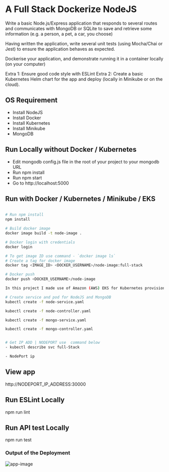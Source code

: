 # A Full Stack Dockerize NodeJS

Write a basic Node.js/Express application that responds to several routes and communicates with MongoDB or SQLite to save and retrieve some information (e.g. a person, a pet, a car, you choose)

Having written the application, write several unit tests (using Mocha/Chai or Jest) to ensure the application behaves as expected.

Dockerise your application, and demonstrate running it in a container locally (on your computer)

Extra 1: Ensure good code style with ESLint
Extra 2: Create a basic Kubernetes Helm chart for the app and deploy (locally in Minikube or on the cloud).

## OS Requirement

- Install NodeJS
- Install Docker
- Install Kubernetes
- Install Minikube
- MongoDB


## Run Locally without Docker / Kubernetes



- Edit mongodb config.js file in the root of your project to your mongodb URL
- Run npm install
- Run npm start
- Go to http://localhost:5000

## Run with Docker / Kubernetes / Minikube / EKS

```bash

# Run npm install
npm install

# Build docker image
docker image build -t node-image .

# Docker login with credentials
docker login

# To get image ID use command - `docker image ls`
# Create a tag for docker image
docker tag <IMAGE_ID> <DOCKER_USERNAME>/node-image:full-stack

# Docker push
docker push <DOCKER_USERNAME>/node-image

In this project I made use of Amazon (AWS) EKS for Kubernetes provisioning and AWS ECR for containerizng.

# Create service and pod for NodeJS and MongoDB
kubectl create -f node-service.yaml

kubectl create -f node-controller.yaml

kubectl create -f mongo-service.yaml

kubectl create -f mongo-controller.yaml


# Get IP ADD | NODEPORT use  command below
- kubectl describe svc full-Stack

- NodePort ip

```

## View app
http://NODEPORT_IP_ADDRESS:30000


## Run ESLint Locally
npm run lint

## Run API test Locally
npm run test

### Output of the Deployment

![app-image](app-image.JPG)
